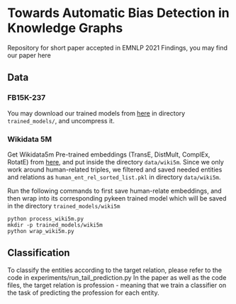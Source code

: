 # Towards Automatic Bias Detection in Knowledge Graphs
Repository for short paper accepted in EMNLP 2021 Findings, you may find our paper here

## Data
### FB15K-237
You may download our trained models from [here](https://polybox.ethz.ch/index.php/s/pLp8Bmp9abrytIQ) in directory `trained_models/`, and uncompress it.

### Wikidata 5M
Get Wikidata5m Pre-trained embeddings (TransE, DistMult, ComplEx, RotatE) from [here](https://graphvite.io/docs/latest/pretrained_model.html), and put inside the directory `data/wiki5m`. Since we only work around human-related triples, we filtered and saved needed entities and relations as `human_ent_rel_sorted_list.pkl` in directory `data/wiki5m`. 

Run the following commands to first save human-relate embeddings, and then wrap into its corresponding pykeen trained model which will be saved in the directory `trained_models/wiki5m`
```
python process_wiki5m.py
mkdir -p trained_models/wiki5m
python wrap_wiki5m.py
```
## Classification
To classify the entities according to the target relation, please refer to the code in experiments/run_tail_prediction.py
In the paper as well as the code files, the target relation is profession - meaning that we train a classifier on the task of predicting the profession for each entity. 
